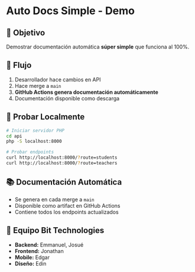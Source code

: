 # Auto Docs Simple - Demo

## 🎯 Objetivo
Demostrar documentación automática **súper simple** que funciona al 100%.

## 🔄 Flujo
1. Desarrollador hace cambios en API
2. Hace merge a `main`
3. **GitHub Actions genera documentación automáticamente**
4. Documentación disponible como descarga

## 🧪 Probar Localmente
```bash
# Iniciar servidor PHP
cd api
php -S localhost:8000

# Probar endpoints
curl http://localhost:8000/?route=students
curl http://localhost:8000/?route=teachers
```

## 📚 Documentación Automática
- Se genera en cada merge a `main`
- Disponible como artifact en GitHub Actions
- Contiene todos los endpoints actualizados

## 👥 Equipo Bit Technologies
- **Backend:** Emmanuel, Josué
- **Frontend:** Jonathan  
- **Mobile:** Edgar
- **Diseño:** Edin